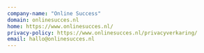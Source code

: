 ```yaml
---
company-name: "Online Success"
domain: onlinesucces.nl
home: https://www.onlinesucces.nl/
privacy-policy: https://www.onlinesucces.nl/privacyverkaring/
email: hallo@onlinesucces.nl
---
```




